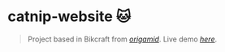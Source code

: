 # catnip-website 🐱
> Project based in Bikcraft from [_origamid_](https://www.origamid.com/).
> Live demo [_here_](catnip-project.glitch.me).

